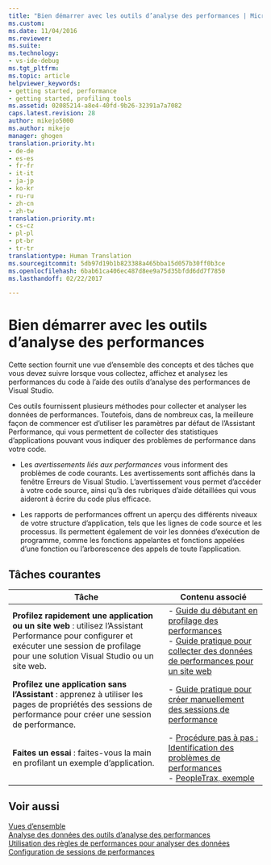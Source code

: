 ```yaml
---
title: "Bien démarrer avec les outils d’analyse des performances | Microsoft Docs"
ms.custom: 
ms.date: 11/04/2016
ms.reviewer: 
ms.suite: 
ms.technology:
- vs-ide-debug
ms.tgt_pltfrm: 
ms.topic: article
helpviewer_keywords:
- getting started, performance
- getting started, profiling tools
ms.assetid: 02085214-a8e4-40fd-9b26-32391a7a7082
caps.latest.revision: 28
author: mikejo5000
ms.author: mikejo
manager: ghogen
translation.priority.ht:
- de-de
- es-es
- fr-fr
- it-it
- ja-jp
- ko-kr
- ru-ru
- zh-cn
- zh-tw
translation.priority.mt:
- cs-cz
- pl-pl
- pt-br
- tr-tr
translationtype: Human Translation
ms.sourcegitcommit: 5db97d19b1b823388a465bba15d057b30ff0b3ce
ms.openlocfilehash: 6bab61ca406ec487d8ee9a75d35bfdd6dd7f7850
ms.lasthandoff: 02/22/2017

---
```

# <a name="getting-started-with-performance-tools"></a>Bien démarrer avec les outils d’analyse des performances
Cette section fournit une vue d’ensemble des concepts et des tâches que vous devez suivre lorsque vous collectez, affichez et analysez les performances du code à l’aide des outils d’analyse des performances de Visual Studio.  
  
 Ces outils fournissent plusieurs méthodes pour collecter et analyser les données de performances. Toutefois, dans de nombreux cas, la meilleure façon de commencer est d’utiliser les paramètres par défaut de l’Assistant Performance, qui vous permettent de collecter des statistiques d’applications pouvant vous indiquer des problèmes de performance dans votre code.  
  
-   Les *avertissements liés aux performances* vous informent des problèmes de code courants. Les avertissements sont affichés dans la fenêtre Erreurs de Visual Studio. L’avertissement vous permet d’accéder à votre code source, ainsi qu’à des rubriques d’aide détaillées qui vous aideront à écrire du code plus efficace.  
  
-   Les rapports de performances offrent un aperçu des différents niveaux de votre structure d’application, tels que les lignes de code source et les processus. Ils permettent également de voir les données d’exécution de programme, comme les fonctions appelantes et fonctions appelées d’une fonction ou l’arborescence des appels de toute l’application.  
  
## <a name="common-tasks"></a>Tâches courantes  
  
|Tâche|Contenu associé|  
|----------|---------------------|  
|**Profilez rapidement une application ou un site web** : utilisez l’Assistant Performance pour configurer et exécuter une session de profilage pour une solution Visual Studio ou un site web.|-   [Guide du débutant en profilage des performances](../profiling/beginners-guide-to-cpu-sampling.md)<br />-   [Guide pratique pour collecter des données de performances pour un site web](../profiling/how-to-collect-performance-data-for-a-web-site.md)|  
|**Profilez une application sans l’Assistant** : apprenez à utiliser les pages de propriétés des sessions de performance pour créer une session de performance.|-   [Guide pratique pour créer manuellement des sessions de performance](../profiling/how-to-manually-create-performance-sessions.md)|  
|**Faites un essai** : faites-vous la main en profilant un exemple d’application.|-   [Procédure pas à pas : Identification des problèmes de performances](../profiling/walkthrough-identifying-performance-problems.md)<br />-   [PeopleTrax, exemple](../profiling/peopletrax-sample-profiling-tools.md)|  
  
## <a name="see-also"></a>Voir aussi  
 [Vues d’ensemble](../profiling/overviews-performance-tools.md)   
 [Analyse des données des outils d’analyse des performances](../profiling/analyzing-performance-tools-data.md)   
 [Utilisation des règles de performances pour analyser des données](../profiling/using-performance-rules-to-analyze-data.md)   
 [Configuration de sessions de performances](../profiling/configuring-performance-sessions.md)
